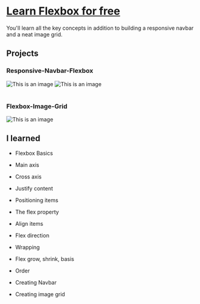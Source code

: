 # [Learn Flexbox for free](https://scrimba.com/learn/flexbox)
 
You'll learn all the key concepts in addition to building a responsive navbar and a neat image grid.

## Projects

### Responsive-Navbar-Flexbox
![This is an image](/Responsive-Navbar-Flexbox/Responsice-Nav-1.png)
![This is an image](/Responsive-Navbar-Flexbox/Responsice-Nav-2.png)
<br>
<br>

### Flexbox-Image-Grid
![This is an image](/Flexbox-Image-Grid/Flexbox-Image-Grid.png)

## I learned

- Flexbox Basics

- Main axis

- Cross axis

- Justify content

- Positioning items

- The flex property
 
- Align items

- Flex direction

- Wrapping

- Flex grow, shrink, basis

- Order

- Creating Navbar

- Creating image grid